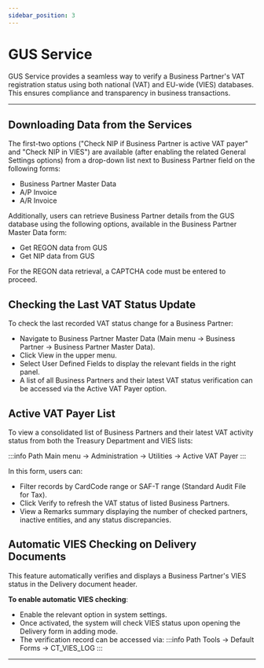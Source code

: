 ```yaml
---
sidebar_position: 3
---
```


# GUS Service

GUS Service provides a seamless way to verify a Business Partner's VAT registration status using both national (VAT) and EU-wide (VIES) databases. This ensures compliance and transparency in business transactions.

---

## Downloading Data from the Services

The first-two options ("Check NIP if Business Partner is active VAT payer" and "Check NIP in VIES") are available (after enabling the related General Settings options) from a drop-down list next to Business Partner field on the following forms:

- Business Partner Master Data
- A/P Invoice
- A/R Invoice

Additionally, users can retrieve Business Partner details from the GUS database using the following options, available in the Business Partner Master Data form:

- Get REGON data from GUS
- Get NIP data from GUS

For the REGON data retrieval, a CAPTCHA code must be entered to proceed.

## Checking the Last VAT Status Update

To check the last recorded VAT status change for a Business Partner:

- Navigate to Business Partner Master Data (Main menu → Business Partner → Business Partner Master Data).
- Click View in the upper menu.
- Select User Defined Fields to display the relevant fields in the right panel.
- A list of all Business Partners and their latest VAT status verification can be accessed via the Active VAT Payer option.

## Active VAT Payer List

To view a consolidated list of Business Partners and their latest VAT activity status from both the Treasury Department and VIES lists:

:::info Path
Main menu → Administration → Utilities → Active VAT Payer
:::

In this form, users can:

- Filter records by CardCode range or SAF-T range (Standard Audit File for Tax).
- Click Verify to refresh the VAT status of listed Business Partners.
- View a Remarks summary displaying the number of checked partners, inactive entities, and any status discrepancies.

## Automatic VIES Checking on Delivery Documents

This feature automatically verifies and displays a Business Partner's VIES status in the Delivery document header.

**To enable automatic VIES checking**:

- Enable the relevant option in system settings.
- Once activated, the system will check VIES status upon opening the Delivery form in adding mode.
- The verification record can be accessed via:
    :::info Path
    Tools → Default Forms → CT_VIES_LOG
    :::

---

